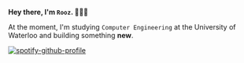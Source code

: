 **Hey there, I'm `Rooz`. 🧙🏻‍♂️**

At the moment, I'm studying `Computer Engineering` at the University of Waterloo and building something **new**.

[![spotify-github-profile](https://spotify-github-profile.vercel.app/api/view?uid=vtuzyimbs6xxl75x73yo2tom2&cover_image=true&theme=natemoo-re&show_offline=true&background_color=121212&interchange=true&bar_color=808080&bar_color_cover=false)](https://open.spotify.com/user/vtuzyimbs6xxl75x73yo2tom2?si=f4d825a3c3864433)
